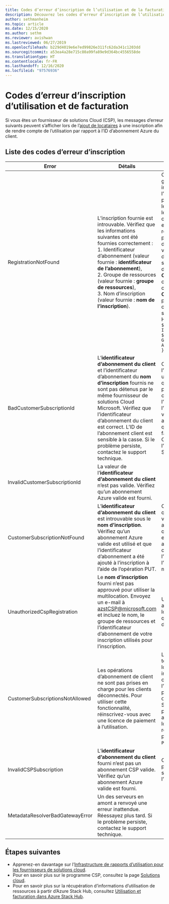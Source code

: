 ```yaml
---
title: Codes d’erreur d’inscription de l’utilisation et de la facturation dans Azure Stack Hub
description: Découvrez les codes d’erreur d’inscription de l’utilisation et de la facturation dans Azure Stack Hub.
author: sethmanheim
ms.topic: article
ms.date: 12/15/2020
ms.author: sethm
ms.reviewer: avishwan
ms.lastreviewed: 06/27/2019
ms.openlocfilehash: b229d4019e6e7ed99826e311fc62da341c1203dd
ms.sourcegitcommit: a53ea4a28e715c80a99fa89e9d364bc4556558de
ms.translationtype: HT
ms.contentlocale: fr-FR
ms.lasthandoff: 12/16/2020
ms.locfileid: "97576936"
---
```

# <a name="usage-and-billing-registration-error-codes"></a>Codes d’erreur d’inscription d’utilisation et de facturation

Si vous êtes un fournisseur de solutions Cloud (CSP), les messages d’erreur suivants peuvent s’afficher lors de l’[ajout de locataires](azure-stack-csp-ref-operations.md#add-tenant-to-registration) à une inscription afin de rendre compte de l’utilisation par rapport à l’ID d’abonnement Azure du client.

## <a name="list-of-registration-error-codes"></a>Liste des codes d’erreur d’inscription

| Error   | Détails  | Commentaires  |
|---|---|---|
| RegistrationNotFound | L’inscription fournie est introuvable. Vérifiez que les informations suivantes ont été fournies correctement :<br>1. Identificateur d’abonnement (valeur fournie : **identificateur de l’abonnement**),<br>2. Groupe de ressources (valeur fournie : **groupe de ressources**),<br>3. Nom d’inscription (valeur fournie : **nom de l’inscription**). | Cette erreur se produit généralement quand les informations pointant vers l’inscription initiale ne sont pas correctes. Pour vérifier le groupe de ressources et le nom de votre inscription, consultez le portail Azure, en répertoriant toutes les ressources. Si vous trouvez plusieurs ressources d’inscription, examinez la valeur **CloudDeploymentID** dans les propriétés, puis sélectionnez l’inscription dont la valeur **CloudDeploymentID** correspond à celle de votre cloud. Pour trouver la valeur **CloudDeploymentID**, vous pouvez utiliser la commande PowerShell suivante sur Azure Stack Hub :<br>`$azureStackStampInfo = Invoke-Command -Session $session -ScriptBlock { Get-AzureStackStampInformation }` |
| BadCustomerSubscriptionId | L’**identificateur d’abonnement du client** et l’identificateur d’abonnement du **nom d’inscription** fournis ne sont pas détenus par le même fournisseur de solutions Cloud Microsoft. Vérifiez que l’identificateur d’abonnement du client est correct. L’ID de l’abonnement client est sensible à la casse. Si le problème persiste, contactez le support technique. | Cette erreur survient quand l’abonnement du client est un abonnement CSP, mais qu’il est associé à un partenaire CSP différent de celui auquel est associé l’abonnement utilisé pour l’inscription initiale. Cette vérification est effectuée afin d’éviter une situation qui entraînerait la facturation d’un partenaire CSP non responsable de l’environnement Azure Stack Hub utilisé. |
| InvalidCustomerSubscriptionId  | La valeur de l’**identificateur d’abonnement du client** n’est pas valide. Vérifiez qu’un abonnement Azure valide est fourni. |   |
| CustomerSubscriptionNotFound  | L’**identificateur d’abonnement du client** est introuvable sous le **nom d’inscription**. Vérifiez qu’un abonnement Azure valide est utilisé et que l’identificateur d’abonnement a été ajouté à l’inscription à l’aide de l’opération PUT. | Cette erreur se produit quand vous tentez de vérifier qu’un locataire a été ajouté à un abonnement et que l’abonnement du client est introuvable pour être associé à l’inscription. Le client n’a pas été ajouté à l’inscription, ou l’ID de l’abonnement a été écrit de manière incorrecte. |
| UnauthorizedCspRegistration | Le **nom d’inscription** fourni n’est pas approuvé pour utiliser la multilocation. Envoyez un e-mail à azstCSP@microsoft.com et incluez le nom, le groupe de ressources et l’identificateur d’abonnement de votre inscription utilisés pour l’inscription. | Une inscription doit être approuvée pour la multi-location par Microsoft avant que vous puissiez y ajouter des locataires. |
| CustomerSubscriptionsNotAllowed | Les opérations d’abonnement de client ne sont pas prises en charge pour les clients déconnectés. Pour utiliser cette fonctionnalité, réinscrivez-vous avec une licence de paiement à l’utilisation. | L’inscription à laquelle vous tentez d’ajouter des locataires est une inscription de capacité. Par conséquent, lorsque l’inscription a été créée, le paramètre `BillingModel Capacity` a été utilisé. Seules les inscriptions avec paiement à l’utilisation sont autorisées à ajouter des locataires. Vous devez vous réinscrire en utilisant le paramètre `BillingModel PayAsYouUse`. |
| InvalidCSPSubscription | L’**identificateur d’abonnement du client** fourni n’est pas un abonnement CSP valide. Vérifiez qu’un abonnement Azure valide est fourni. | Cette erreur est probablement due à une saisie incorrecte de l’abonnement du client. |
| MetadataResolverBadGatewayError | Un des serveurs en amont a renvoyé une erreur inattendue. Réessayez plus tard. Si le problème persiste, contactez le support technique. |

## <a name="next-steps"></a>Étapes suivantes

- Apprenez-en davantage sur l’[Infrastructure de rapports d’utilisation pour les fournisseurs de solutions cloud](azure-stack-csp-ref-infrastructure.md).
- Pour en savoir plus sur le programme CSP, consultez la page [Solutions cloud](https://partner.microsoft.com/solutions/microsoft-cloud-solutions).
- Pour en savoir plus sur la récupération d’informations d’utilisation de ressources à partir d’Azure Stack Hub, consultez [Utilisation et facturation dans Azure Stack Hub](azure-stack-billing-and-chargeback.md).
